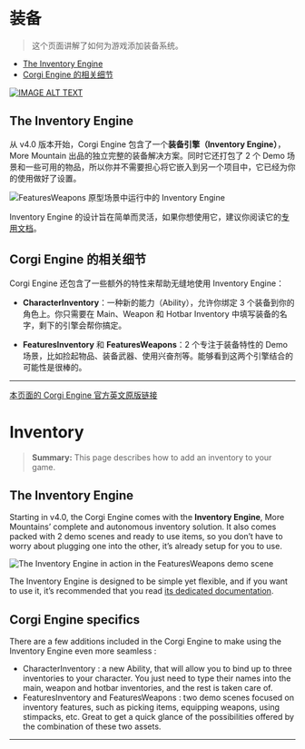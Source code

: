 # 装备

> 这个页面讲解了如何为游戏添加装备系统。

- [The Inventory Engine](#The-Inventory-Engine)
- [Corgi Engine 的相关细节](#Corgi-Engine-的相关细节)

[![IMAGE ALT TEXT](http://img.youtube.com/vi/WEo3_mYnG2k/0.jpg)](https://youtu.be/WEo3_mYnG2k "Corgi Engine Tutorial : Ammo and Inventory")

##  The Inventory Engine

从 v4.0 版本开始，Corgi Engine 包含了一个**装备引擎（Inventory Engine）**，More Mountain 出品的独立完整的装备解决方案。同时它还打包了 2 个 Demo 场景和一些可用的物品，所以你并不需要担心将它嵌入到另一个项目中，它已经为你的使用做好了设置。

![FeaturesWeapons 原型场景中运行中的 Inventory Engine](media/15011282424938.jpg)

Inventory Engine 的设计旨在简单而灵活，如果你想使用它，建议你阅读它的[专用文档](http://inventory-engine-docs.moremountains.com/)。

## Corgi Engine 的相关细节

Corgi Engine 还包含了一些额外的特性来帮助无缝地使用 Inventory Engine：

* **CharacterInventory**：一种新的能力（Ability），允许你绑定 3 个装备到你的角色上。你只需要在 Main、Weapon 和 Hotbar Inventory 中填写装备的名字，剩下的引擎会帮你搞定。

* **FeaturesInventory** 和 **FeaturesWeapons**：2 个专注于装备特性的 Demo 场景，比如捡起物品、装备武器、使用兴奋剂等。能够看到这两个引擎结合的可能性是很棒的。

-------

[本页面的 Corgi Engine 官方英文原版链接](http://corgi-engine-docs.moremountains.com/inventory.html)

# Inventory

> **Summary:** This page describes how to add an inventory to your game.

## The Inventory Engine

Starting in v4.0, the Corgi Engine comes with the **Inventory Engine**, More Mountains’ complete and autonomous inventory solution. It also comes packed with 2 demo scenes and ready to use items, so you don’t have to worry about plugging one into the other, it’s already setup for you to use.

![The Inventory Engine in action in the FeaturesWeapons demo scene](media/15011282424938.jpg)

The Inventory Engine is designed to be simple yet flexible, and if you want to use it, it’s recommended that you read [its dedicated documentation](http://inventory-engine-docs.moremountains.com/).

## Corgi Engine specifics

There are a few additions included in the Corgi Engine to make using the Inventory Engine even more seamless :

* CharacterInventory : a new Ability, that will allow you to bind up to three inventories to your character. You just need to type their names into the main, weapon and hotbar inventories, and the rest is taken care of.
* FeaturesInventory and FeaturesWeapons : two demo scenes focused on inventory features, such as picking items, equipping weapons, using stimpacks, etc. Great to get a quick glance of the possibilities offered by the combination of these two assets.

-------

